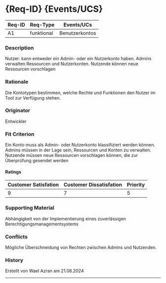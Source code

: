 # {Req-ID} {Events/UCS}

| Req-ID | Req-Type | Events/UCs |
|--------|----------|------------|
| A1    | funktional        |   Benutzerkontos         |

### Description
Nutzer: kann entweder ein Admin- oder ein Nutzerkonto haben. Admins verwalten
Ressourcen und Nutzerkonten. Nutzende können neue Ressourcen vorschlagen

### Rationale
Die Kontotypen bestimmen, welche Rechte und Funktionen den Nutzer
im Tool zur Verfügung stehen.
### Originator
Entwickler

### Fit Criterion
Ein Konto muss als Admin- oder Nutzerkonto klassifiziert werden können. 
Admins müssen in der Lage sein, Ressourcen und Konten zu verwalten.
Nutzende müssen neue Ressourcen vorschlagen können, die zur Überprüfung gesendet werden

#### Ratings
| Customer Satisfation | Customer Dissatisfation | Priority |
|----------------------|-------------------------|----------|
| 9                 | 7                     | 5      |

### Supporting Material
Abhängigkeit von der Implementierung eines zuverlässigen
Berechtigungsmanagementsystems

### Conflicts
Mögliche Überschneidung von Rechten zwischen Admins und Nutzenden.

### History
Erstellt von Wael Azran am 21.08.2024

---
